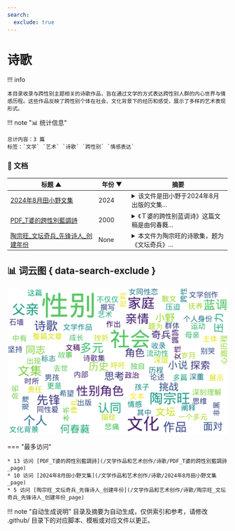 ```yaml
---
search:
  exclude: true
---
```


# 诗歌


!!! info

    本目录收录与跨性别主题相关的诗歌作品，旨在通过文学的方式表达跨性别人群的内心世界与情感历程。这些作品反映了跨性别个体在社会、文化背景下的经历和感受，展示了多样的艺术表现形式。



!!! note "📊 统计信息"

    总计内容：3 篇
    标签：`文学` `艺术` `诗歌` `跨性别` `情感表达`



### 📄 文档

<table>
<thead><tr>
<th style="width: 40%" data-sortable="true" data-sort-direction="asc" data-sort-type="text">标题 ▲</th>
<th style="width: 15%" data-sortable="true" data-sort-direction="desc" data-sort-type="year">年份 ▼</th>
<th style="width: 45%">摘要</th>
</tr></thead>
<tbody>
<tr data-name="2024年8月田小野文集" data-year="2024" data-date="2024-11-23 02:51:45">
                <td><a href="2024年8月田小野文集_page" class="md-button">2024年8月田小野文集</a></td>
                <td class="year-cell">2024</td>
                <td class="description-cell"><details markdown>
                    <summary>该文件是田小野于2024年8月出版的文集...</summary>
                    <div class="description">
                        该文件是田小野于2024年8月出版的文集，其中包含了一系列与多元性别相关的文学作品，包括小说、散文及诗歌。文集中有很多关于家庭、亲情，以及个人身份的探索，特别是在面对社会压力和个人情感时的挣扎。小说《红父亲》讲述了一位父亲在经历母亲去世后的深重悲痛与独自抚养孩子的故事，描绘了父亲在艰难岁月中如何坚持与家庭的联系，以及对于爱与责任的深刻理解。本书还探讨了亲情与个人意识之间的复杂关系，展示了父亲作为一个多元角色，在社会与家庭之间的平衡中所经历的挫折与成长。
                        <br>年份：2024
                        <br>收录日期：2024-11-23 02:51:45
                    </div>
                </details></td>
            </tr>
<tr data-name="PDF_T婆的跨性別藍調詩" data-year="2000" data-date="2024-11-07 19:21:51">
                <td><a href="PDF_T婆的跨性別藍調詩_page" class="md-button">PDF_T婆的跨性別藍調詩</a></td>
                <td class="year-cell">2000</td>
                <td class="description-cell"><details markdown>
                    <summary>《Ｔ婆的跨性别蓝调诗》这篇文稿是由何春蕤...</summary>
                    <div class="description">
                        《Ｔ婆的跨性别蓝调诗》这篇文稿是由何春蕤所撰写，旨在讨论T婆这一跨性别角色的重要性及其在女性同性爱中的历史和文化背景。文中提到，T婆这一角色的出现不仅仅是性别认同的标志，更是女同性恋群体内部多样性的体现。论述指出，T婆的命名和表现方式，为女同志文化的历史作出了重要贡献。同时，文中探讨了性别角色与性别表现的复杂性，批判了将性别非黑即白的思维方式。何春蕤通过引用《蓝调石墙T》和《男孩别哭》等文本，阐释了跨性别主体在面对性别政治和社会压迫时所经历的挑战与心路历程，强调了跨性别运动的重要性以及对文化和社会的影响。整篇文章不仅是对跨性别文化和艺术表达的阐述，也是一种呼吁，希望能引发对性别流动性及复杂性的更深层思考与讨论。
                        <br>年份：2000
                        <br>收录日期：2024-11-07 19:21:51
                    </div>
                </details></td>
            </tr>
<tr data-name="陶宗旺_文坛奇兵_先锋诗人_创建年份" data-year="None" data-date="2024-11-23 03:25:07">
                <td><a href="陶宗旺_文坛奇兵_先锋诗人_创建年份_page" class="md-button">陶宗旺_文坛奇兵_先锋诗人_创建年份</a></td>
                <td class="year-cell">None</td>
                <td class="description-cell"><details markdown>
                    <summary>本文件为陶宗旺的诗歌集，题为《文坛奇兵》...</summary>
                    <div class="description">
                        本文件为陶宗旺的诗歌集，题为《文坛奇兵》，收录了他在先锋诗歌领域的多篇重要作品。陶宗旺选取了多样的主题，通过奇特的意象和深刻的社会观察，探讨了个体的存在、性别与身份的复杂关系，以及社会对非主流性别者的认知与偏见。作品风格独特，语言生动，具有启发思考的力量，并且反映了当代社会对多元性别的逐渐接受与探索。陶宗旺在其作品中表达了对性别多样性的肯定与支持，多次提到对传统性别观念的挑战与反思。
                        <br>年份：None
                        <br>收录日期：2024-11-23 03:25:07
                    </div>
                </details></td>
            </tr>
</tbody>
</table>


## 📊 词云图 { data-search-exclude }

![词云图](abstracts_wordcloud.png)


<script>
const sortFunctions = {
    year: (a, b, direction) => {
        a = a === '未知' ? '0000' : a;
        b = b === '未知' ? '0000' : b;
        return direction === 'desc' ? b.localeCompare(a) : a.localeCompare(b);
    },
    count: (a, b, direction) => {
        const aNum = parseInt(a.match(/\d+/)?.[0] || '0');
        const bNum = parseInt(b.match(/\d+/)?.[0] || '0');
        return direction === 'desc' ? bNum - aNum : aNum - bNum;
    },
    text: (a, b, direction) => {
        return direction === 'desc' 
            ? b.localeCompare(a, 'zh-CN') 
            : a.localeCompare(b, 'zh-CN');
    }
};

document.addEventListener('DOMContentLoaded', function() {
    document.querySelectorAll('th[data-sortable="true"]').forEach(th => {
        th.style.cursor = 'pointer';
        th.addEventListener('click', () => sortTable(th));
        
        if (th.getAttribute('data-sort-direction')) {
            sortTable(th, true);
        }
    });
});

function sortTable(th, isInitial = false) {
    const table = th.closest('table');
    const tbody = table.querySelector('tbody');
    const colIndex = Array.from(th.parentNode.children).indexOf(th);
    
    // Store original rows with their sort values
    const rowsWithValues = Array.from(tbody.querySelectorAll('tr')).map(row => ({
        element: row,
        value: row.children[colIndex].textContent.trim(),
        html: row.innerHTML
    }));
    
    // Toggle or set initial sort direction
    const currentDirection = th.getAttribute('data-sort-direction');
    const direction = isInitial ? currentDirection : (currentDirection === 'desc' ? 'asc' : 'desc');
    
    // Update sort indicators
    th.closest('tr').querySelectorAll('th').forEach(header => {
        if (header !== th) {
            header.textContent = header.textContent.replace(/ [▼▲]$/, '');
            header.removeAttribute('data-sort-direction');
        }
    });
    
    th.textContent = th.textContent.replace(/ [▼▲]$/, '') + (direction === 'desc' ? ' ▼' : ' ▲');
    th.setAttribute('data-sort-direction', direction);
    
    // Get sort function based on column type
    const sortType = th.getAttribute('data-sort-type') || 'text';
    const sortFn = sortFunctions[sortType] || sortFunctions.text;
    
    // Sort rows
    rowsWithValues.sort((a, b) => sortFn(a.value, b.value, direction));
    
    // Clear and rebuild tbody
    tbody.innerHTML = '';
    rowsWithValues.forEach(row => {
        const tr = document.createElement('tr');
        tr.innerHTML = row.html;
        tbody.appendChild(tr);
    });
}

</script>
 

<div class="grid" markdown>

=== "最多访问"

    * 13 访问 [PDF_T婆的跨性別藍調詩](/文学作品和艺术创作/诗歌/PDF_T婆的跨性別藍調詩_page)
    * 10 访问 [2024年8月田小野文集](/文学作品和艺术创作/诗歌/2024年8月田小野文集_page)
    * 5 访问 [陶宗旺_文坛奇兵_先锋诗人_创建年份](/文学作品和艺术创作/诗歌/陶宗旺_文坛奇兵_先锋诗人_创建年份_page)



</div>


!!! note "自动生成说明"
    目录及摘要为自动生成，仅供索引和参考，请修改 .github/ 目录下的对应脚本、模板或对应文件以更正。
